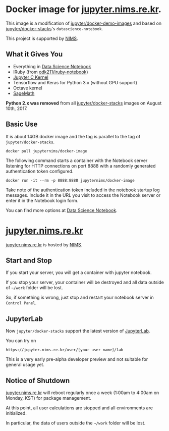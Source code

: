 # Docker image for [jupyter.nims.re.kr](https://jupyter.nims.re.kr).

This image is a modification of [jupyter/docker-demo-images](https://github.com/jupyter/docker-demo-images) and based on [jupyter/docker-stacks](https://github.com/jupyter/docker-stacks)'s `datascience-notebook`.

This project is supported by [NIMS](https://www.nims.re.kr).

## What it Gives You

* Everything in [Data Science Notebook](https://github.com/jupyter/docker-stacks/tree/master/datascience-notebook)
* IRuby (from [odk211/iruby-notebook](https://hub.docker.com/r/odk211/iruby-notebook/))
* [Jupyter C Kernel](https://github.com/brendan-rius/jupyter-c-kernel)
* Tensorflow and Keras for Python 3.x (without GPU support)
* Octave kernel
* [SageMath](http://www.sagemath.org)

**Python 2.x was removed** from all [jupyter/docker-stacks](https://github.com/jupyter/docker-stacks) images on August 10th, 2017.

## Basic Use

It is about 14GB docker image and the tag is parallel to the tag of `jupyter/docker-stacks`.
```
docker pull jupyternims/docker-image
```
The following command starts a container with the Notebook server listening for HTTP connections on port 8888 with a randomly generated authentication token configured.

```
docker run -it --rm -p 8888:8888 jupyternims/docker-image
```

Take note of the authentication token included in the notebook startup log messages. Include it in the URL you visit to access the Notebook server or enter it in the Notebook login form.

You can find more options at [Data Science Notebook](https://github.com/jupyter/docker-stacks/tree/master/datascience-notebook).

# [jupyter.nims.re.kr](https://jupyter.nims.re.kr)

[jupyter.nims.re.kr](https://jupyter.nims.re.kr) is hosted by [NIMS](https://www.nims.re.kr).

## Start and Stop

If you start your server, you will get a container with jupyter notebook.

If you stop your server, your container will be destroyed and all data outside of `~/work` folder will be lost.

So, if something is wrong, just stop and restart your notebook server in `Control Panel`.

## JupyterLab

Now `jupyter/docker-stacks` support the latest version of [JupyterLab](http://jupyterlab-tutorial.readthedocs.io/).

You can try on
```
https://jupyter.nims.re.kr/user/[your user name]/lab
```
This is a very early pre-alpha developer preview and not suitable for general usage yet.

## Notice of Shutdown

[jupyter.nims.re.kr](https://jupyter.nims.re.kr) will reboot regularly once a week (1:00am to 4:00am on Monday, KST) for package management.

At this point, all user calculations are stopped and all environments are initialized.

In particular, the data of users outside the `~/work` folder will be lost.
